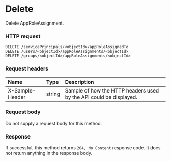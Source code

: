 # Delete

Delete AppRoleAssignment.
### HTTP request
```http
DELETE /servicePrincipals/<objectId>/appRoleAssignedTo
DELETE /users/<objectId>/appRoleAssignments/<objectId>
DELETE /groups/<objectId>/appRoleAssignments/<objectId>

```
### Request headers
| Name       | Type | Description|
|:---------------|:--------|:----------|
| X-Sample-Header  | string  | Sample of how the HTTP headers used by the API could be displayed.|

### Request body
Do not supply a request body for this method.


### Response
If successful, this method returns `204, No Content` response code. It does not return anything in the response body.

